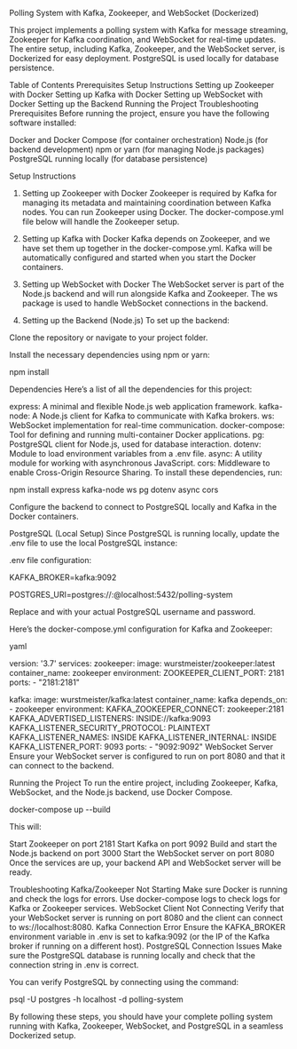 Polling System with Kafka, Zookeeper, and WebSocket (Dockerized)

This project implements a polling system with Kafka for message streaming, Zookeeper for Kafka coordination, and WebSocket for real-time updates. The entire setup, including Kafka, Zookeeper, and the WebSocket server, is Dockerized for easy deployment. PostgreSQL is used locally for database persistence.

Table of Contents
Prerequisites
Setup Instructions
Setting up Zookeeper with Docker
Setting up Kafka with Docker
Setting up WebSocket with Docker
Setting up the Backend
Running the Project
Troubleshooting
Prerequisites
Before running the project, ensure you have the following software installed:

Docker and Docker Compose (for container orchestration)
Node.js (for backend development)
npm or yarn (for managing Node.js packages)
PostgreSQL running locally (for database persistence)


Setup Instructions
1. Setting up Zookeeper with Docker
Zookeeper is required by Kafka for managing its metadata and maintaining coordination between Kafka nodes. You can run Zookeeper using Docker. The docker-compose.yml file below will handle the Zookeeper setup.

2. Setting up Kafka with Docker
Kafka depends on Zookeeper, and we have set them up together in the docker-compose.yml. Kafka will be automatically configured and started when you start the Docker containers.

3. Setting up WebSocket with Docker
The WebSocket server is part of the Node.js backend and will run alongside Kafka and Zookeeper. The ws package is used to handle WebSocket connections in the backend.

4. Setting up the Backend (Node.js)
To set up the backend:

Clone the repository or navigate to your project folder.

Install the necessary dependencies using npm or yarn:

npm install

Dependencies
Here’s a list of all the dependencies for this project:

express: A minimal and flexible Node.js web application framework.
kafka-node: A Node.js client for Kafka to communicate with Kafka brokers.
ws: WebSocket implementation for real-time communication.
docker-compose: Tool for defining and running multi-container Docker applications.
pg: PostgreSQL client for Node.js, used for database interaction.
dotenv: Module to load environment variables from a .env file.
async: A utility module for working with asynchronous JavaScript.
cors: Middleware to enable Cross-Origin Resource Sharing.
To install these dependencies, run:


npm install express kafka-node ws pg dotenv async cors



Configure the backend to connect to PostgreSQL locally and Kafka in the Docker containers.

PostgreSQL (Local Setup)
Since PostgreSQL is running locally, update the .env file to use the local PostgreSQL instance:

.env file configuration:

KAFKA_BROKER=kafka:9092

POSTGRES_URI=postgres://<username>:<password>@localhost:5432/polling-system

Replace <username> and <password> with your actual PostgreSQL username and password.


Here’s the docker-compose.yml configuration for Kafka and Zookeeper:

yaml

version: '3.7'
services:
  zookeeper:
    image: wurstmeister/zookeeper:latest
    container_name: zookeeper
    environment:
      ZOOKEEPER_CLIENT_PORT: 2181
    ports:
      - "2181:2181"

  kafka:
    image: wurstmeister/kafka:latest
    container_name: kafka
    depends_on:
      - zookeeper
    environment:
      KAFKA_ZOOKEEPER_CONNECT: zookeeper:2181
      KAFKA_ADVERTISED_LISTENERS: INSIDE://kafka:9093
      KAFKA_LISTENER_SECURITY_PROTOCOL: PLAINTEXT
      KAFKA_LISTENER_NAMES: INSIDE
      KAFKA_LISTENER_INTERNAL: INSIDE
      KAFKA_LISTENER_PORT: 9093
    ports:
      - "9092:9092"
WebSocket Server
Ensure your WebSocket server is configured to run on port 8080 and that it can connect to the backend.

Running the Project
To run the entire project, including Zookeeper, Kafka, WebSocket, and the Node.js backend, use Docker Compose.


docker-compose up --build

This will:

Start Zookeeper on port 2181
Start Kafka on port 9092
Build and start the Node.js backend on port 3000
Start the WebSocket server on port 8080
Once the services are up, your backend API and WebSocket server will be ready.

Troubleshooting
Kafka/Zookeeper Not Starting
Make sure Docker is running and check the logs for errors.
Use docker-compose logs to check logs for Kafka or Zookeeper services.
WebSocket Client Not Connecting
Verify that your WebSocket server is running on port 8080 and the client can connect to ws://localhost:8080.
Kafka Connection Error
Ensure the KAFKA_BROKER environment variable in .env is set to kafka:9092 (or the IP of the Kafka broker if running on a different host).
PostgreSQL Connection Issues
Make sure the PostgreSQL database is running locally and check that the connection string in .env is correct.

You can verify PostgreSQL by connecting using the command:

psql -U postgres -h localhost -d polling-system

By following these steps, you should have your complete polling system running with Kafka, Zookeeper, WebSocket, and PostgreSQL in a seamless Dockerized setup.
